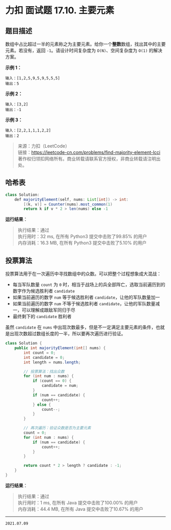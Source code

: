 # 力扣 面试题 17.10. 主要元素

## 题目描述

数组中占比超过一半的元素称之为主要元素。给你一个**整数**数组，找出其中的主要元素。若没有，返回 `-1`。请设计时间复杂度为 `O(N)`、空间复杂度为 `O(1)` 的解决方案。

**示例 1：**

```text
输入：[1,2,5,9,5,9,5,5,5]
输出：5
```

**示例 2：**

```text
输入：[3,2]
输出：-1
```

**示例 3：**

```text
输入：[2,2,1,1,1,2,2]
输出：2
```

> 来源：力扣（LeetCode）  
> 链接：<https://leetcode-cn.com/problems/find-majority-element-lcci>  
> 著作权归领扣网络所有。商业转载请联系官方授权，非商业转载请注明出处。

## 哈希表

```java
class Solution:
    def majorityElement(self, nums: List[int]) -> int:
        [(k, v)] = Counter(nums).most_common(1)
        return k if v * 2 > len(nums) else -1
```

**运行结果**：

> 执行结果：通过  
> 执行用时：32 ms, 在所有 Python3 提交中击败了99.85% 的用户  
> 内存消耗：16.3 MB, 在所有 Python3 提交中击败了5.10% 的用户

## 投票算法

投票算法用于在一次遍历中寻找数组中的众数。可以把整个过程想象成大混战：

- 每当军队数量 `count` 为 `0` 时，相当于战场上的兵全部阵亡，选取当前遍历到的数字作为候选胜利者 `candidate`
- 如果当前遍历的数字 `num` 等于候选胜利者 `candidate`，让他的军队数量加一
- 如果当前遍历的数字 `num` 不等于候选胜利者 `candidate`，让他的军队数量减一，可以理解成跟敌军同归于尽
- 最终剩下的 `candidate` 胜利者

虽然 `candidate` 在 `nums` 中出现次数最多，但是不一定满足主要元素的条件，也就是出现次数超过数组长度的一半，所以要再次遍历进行验证。

```java
class Solution {
    public int majorityElement(int[] nums) {
        int count = 0;
        int candidate = 0;
        int length = nums.length;

        // 投票算法：找出众数
        for (int num : nums) {
            if (count == 0) {
                candidate = num;
            }
            if (num == candidate) {
                count++;
            } else {
                count--;
            }
        }

        // 再次遍历：验证众数是否为主要元素
        count = 0;
        for (int num : nums) {
            if (num == candidate) {
                count++;
            }
        }

        return count * 2 > length ? candidate : -1;
    }
}
```

**运行结果**：

> 执行结果：通过  
> 执行用时：1 ms, 在所有 Java 提交中击败了100.00% 的用户  
> 内存消耗：44.4 MB, 在所有 Java 提交中击败了10.67% 的用户

---

`2021.07.09`
